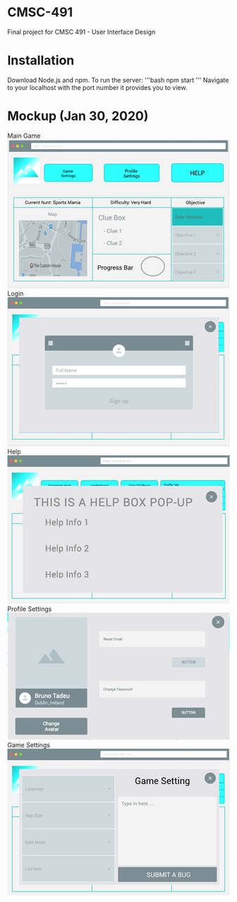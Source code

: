 # CMSC-491
Final project for CMSC 491 - User Interface Design
# Installation
Download Node.js and npm.
To run the server:
'''bash
npm start
'''
Navigate to your localhost with the port number it provides you to view.


# Mockup (Jan 30, 2020)
Main Game
![maingame](images/maingame.png)
Login
![login](images/login.png)
Help
![help](images/help.png)
Profile Settings
![profilesettings](images/profilesettings.png)
Game Settings
![gamesettings](images/gamesettings.png)
